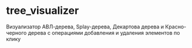 # tree_visualizer
Визуализатор АВЛ-дерева, Splay-дерева, Декартова дерева и Красно-черного дерева с операциями добавления и удаления элементов по клику
